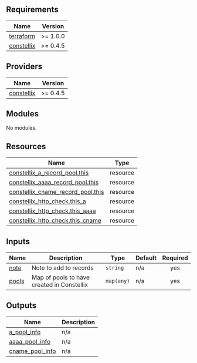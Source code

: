 <!-- BEGIN_TF_DOCS -->
## Requirements

| Name | Version |
|------|---------|
| <a name="requirement_terraform"></a> [terraform](#requirement\_terraform) | >= 1.0.0 |
| <a name="requirement_constellix"></a> [constellix](#requirement\_constellix) | >= 0.4.5 |

## Providers

| Name | Version |
|------|---------|
| <a name="provider_constellix"></a> [constellix](#provider\_constellix) | >= 0.4.5 |

## Modules

No modules.

## Resources

| Name | Type |
|------|------|
| [constellix_a_record_pool.this](https://registry.terraform.io/providers/Constellix/constellix/latest/docs/resources/a_record_pool) | resource |
| [constellix_aaaa_record_pool.this](https://registry.terraform.io/providers/Constellix/constellix/latest/docs/resources/aaaa_record_pool) | resource |
| [constellix_cname_record_pool.this](https://registry.terraform.io/providers/Constellix/constellix/latest/docs/resources/cname_record_pool) | resource |
| [constellix_http_check.this_a](https://registry.terraform.io/providers/Constellix/constellix/latest/docs/resources/http_check) | resource |
| [constellix_http_check.this_aaaa](https://registry.terraform.io/providers/Constellix/constellix/latest/docs/resources/http_check) | resource |
| [constellix_http_check.this_cname](https://registry.terraform.io/providers/Constellix/constellix/latest/docs/resources/http_check) | resource |

## Inputs

| Name | Description | Type | Default | Required |
|------|-------------|------|---------|:--------:|
| <a name="input_note"></a> [note](#input\_note) | Note to add to records | `string` | n/a | yes |
| <a name="input_pools"></a> [pools](#input\_pools) | Map of pools to have created in Constellix | `map(any)` | n/a | yes |

## Outputs

| Name | Description |
|------|-------------|
| <a name="output_a_pool_info"></a> [a\_pool\_info](#output\_a\_pool\_info) | n/a |
| <a name="output_aaaa_pool_info"></a> [aaaa\_pool\_info](#output\_aaaa\_pool\_info) | n/a |
| <a name="output_cname_pool_info"></a> [cname\_pool\_info](#output\_cname\_pool\_info) | n/a |
<!-- END_TF_DOCS -->